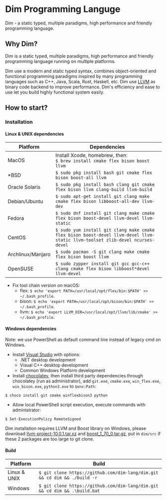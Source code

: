 # Dim Programming Languge

Dim - a static typed, multiple paradigms, high performance and friendly programming language.

## Why Dim?

Dim is a static typed, multiple paradigms, high performance and friendly programming language running on multiple platforms.

Dim use a modern and static typed syntax, combines object-oriented and functional programming paradigms inspired by many programming languages such as C++, Java, Scala, Rust, Haskell, etc. Dim use [LLVM](https://llvm.org/) as binary code backend to improve performance. Dim's efficiency and ease to use let you build highly functional system easily.

## How to start?

### Installation

#### Linux & UNIX dependencies

| Platform          |  Dependencies                                                                                                                 |
|-------------------|-------------------------------------------------------------------------------------------------------------------------------|
| MacOS             | Install Xcode, homebrew, then:<br>`$ brew install cmake flex bison boost llvm`                                                |
| *BSD              | `$ sudo pkg install bash git cmake flex bison boost-all llvm`                                                                 |
| Oracle Solaris    | `$ sudo pkg install bash clang git cmake flex bison llvm clang-build llvm-build`                                              |
| Debian/Ubuntu     | `$ sudo apt-get install git clang make cmake flex bison libboost-all-dev llvm-dev`                                            |
| Fedora            | `$ sudo dnf install git clang make cmake flex bison boost-devel llvm-devel llvm-static`                                       |
| CentOS            | `$ sudo yum install git clang make cmake flex bison boost-devel llvm-devel llvm-static llvm-toolset zlib-devel ncurses-devel` |
| Archlinux/Manjaro | `$ sudo pacman -S git clang make cmake flex bison boost llvm`                                                                 |
| OpenSUSE          | `$ sudo zypper install git gcc gcc-c++ clang cmake flex bison libboost*devel llvm-devel`                                      |

* Fix tool chain version on macOS:
    * flex: `$ echo 'export PATH=/usr/local/opt/flex/bin:$PATH' >> ~/.bash_profile`.
    * bison: `$ echo 'export PATH=/usr/local/opt/bison/bin:$PATH' >> ~/.bash_profile`.
    * llvm: `$ echo 'export LLVM_DIR=/usr/local/opt/llvm/lib/cmake' >> ~/.bash_profile`.

#### Windows dependencies

Note: we use PowerShell as default command line instead of legacy cmd on Windows.

* Install [Visual Studio](https://visualstudio.microsoft.com/downloads/) with options:
    * .NET desktop development
    * Visual C++ desktop development
    * Common Windows Platform development
* Install [chocolatey](https://chocolatey.org/), then install third party dependencies through chocolatey (run as administrator), add `git.exe`, `cmake.exe`, `win_flex.exe`, `win_bison.exe`, `python3.exe` to `$env:Path`:
```
$ choco install git cmake winflexbison3 python
```
* Allow local PowerShell script execution, execute commands with administrator:
```
$ Set-ExecutionPolicy RemoteSigned
```

Dim installation requires LLVM and Boost library on Windows, please download [llvm-project-10.0.1.tar.xz](https://github.com/llvm/llvm-project/releases/tag/llvmorg-10.0.1) and [boost_1_70_0.tar.gz](https://sourceforge.net/projects/boost/files/boost/1.70.0/), put in `dim/src` if these 2 packages are too large to git clone.

#### Build

| Platform     | Build                                                                      |
|--------------|----------------------------------------------------------------------------|
| Linux & UNIX | `$ git clone https://github.com/dim-lang/dim.git && cd dim && ./build -r`  |
| Windows      | `$ git clone https://github.com/dim-lang/dim.git && cd dim && .\build.bat` |
